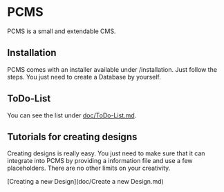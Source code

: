 PCMS
====

PCMS is a small and extendable CMS. 

## Installation

PCMS comes with an installer available under /installation. Just follow the steps. You just need to create a Database by yourself.

## ToDo-List
You can see the list under [doc/ToDo-List.md](doc/ToDo-List.md).

## Tutorials for creating designs
Creating designs is really easy. You just need to make sure that it can integrate into PCMS by providing a information file and use a few placeholders. 
There are no other limits on your creativity.

[Creating a new Design](doc/Create a new Design.md)
